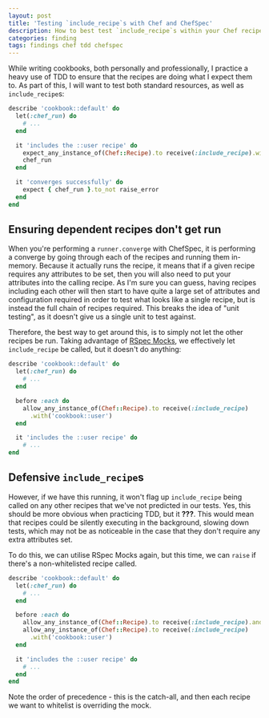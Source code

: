 ```yaml
---
layout: post
title: 'Testing `include_recipe`s with Chef and ChefSpec'
description: How to best test `include_recipe`s within your Chef recipes, as well as how to ensure that you aren't running any dependent recipes in your tests.
categories: finding
tags: findings chef tdd chefspec
---
```

While writing cookbooks, both personally and professionally, I practice a heavy use of TDD to ensure that the recipes are doing what I expect them to. As part of this, I will want to test both standard resources, as well as `include_recipe`s:

```ruby
describe 'cookbook::default' do
  let(:chef_run) do
    # ...
  end

  it 'includes the ::user recipe' do
    expect_any_instance_of(Chef::Recipe).to receive(:include_recipe).with('cookbook::user')
    chef_run
  end

  it 'converges successfully' do
    expect { chef_run }.to_not raise_error
  end
end
```

## Ensuring dependent recipes don't get run

When you're performing a `runner.converge` with ChefSpec, it is performing a converge by going through each of the recipes and running them in-memory. Because it actually runs the recipe, it means that if a given recipe requires any attributes to be set, then you will also need to put your attributes into the calling recipe. As I'm sure you can guess, having recipes including each other will then start to have quite a large set of attributes and configuration required in order to test what looks like a single recipe, but is instead the full chain of recipes required. This breaks the idea of "unit testing", as it doesn't give us a single unit to test against.

Therefore, the best way to get around this, is to simply not let the other recipes be run. Taking advantage of [RSpec Mocks][rspec-mocks], we effectively let `include_recipe` be called, but it doesn't do anything:

```ruby
describe 'cookbook::default' do
  let(:chef_run) do
    # ...
  end

  before :each do
    allow_any_instance_of(Chef::Recipe).to receive(:include_recipe)
      .with('cookbook::user')
  end

  it 'includes the ::user recipe' do
    # ...
end
```


## Defensive `include_recipe`s

However, if we have this running, it won't flag up `include_recipe` being called on any other recipes that we've not predicted in our tests. Yes, this should be more obvious when practicing TDD, but it **???**. This would mean that recipes could be silently executing in the background, slowing down tests, which may not be as noticeable in the case that they don't require any extra attributes set.

To do this, we can utilise RSpec Mocks again, but this time, we can `raise` if there's a non-whitelisted recipe called.

```ruby
describe 'cookbook::default' do
  let(:chef_run) do
    # ...
  end

  before :each do
    allow_any_instance_of(Chef::Recipe).to receive(:include_recipe).and_raise('include_recipe not matched')
    allow_any_instance_of(Chef::Recipe).to receive(:include_recipe)
      .with('cookbook::user')
  end

  it 'includes the ::user recipe' do
    # ...
  end
end
```

Note the order of precedence - this is the catch-all, and then each recipe we want to whitelist is overriding the mock.

[rspec-mocks]: https://github.com/rspec/rspec-mocks
